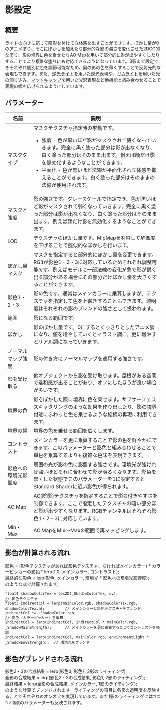 # 影設定

## 概要
ライトの向きに応じて陰影を付けて立体感を出すことができます。ぼかし量が0のアニメ塗り、そこにぼかしを加えたり部分的な影の濃さを変化させた2DCG的な塗り、影の境界に色を乗せたりAO Mapを用いて部分的に影が出やすくしたりすることでより複雑な塗りにも対応できるようになっています。3影まで設定できそれぞれ個別に色を調節可能なため、奥の影の色を薄くすることで反射光的な表現もできます。また、[逆光ライト](/en-us/reflections/backlight.md)を用いた逆光表現や、[リムライト](/en-us/reflections/rimlight.md)を用いた光の回り込み、[マットキャップ](/en-us/reflections/matcap.md)を用いた光沢表現など他機能と組み合わせることで表現の幅を広げられるようにしています。

## パラメーター

|名前|説明|
|-|-|
|マスクタイプ|マスクテクスチャ指定時の挙動です。<ul><li>強度 - 色が黒いほど影がマスクされて弱くなっていきます。完全に黒く塗った部分は影が出なくなり、白く塗った部分はそのまま出ます。例えば顔だけ影を無効化するようなことができます。</li><li>平面化 - 色が黒いほど法線が平面化され立体感を抑えることができます。白く塗った部分はそのままの法線が使用されます。</li></ul>|
|マスクと強度|影の強さです。グレースケールで指定でき、色が黒いほど影がマスクされて弱くなっていきます。完全に黒く塗った部分は影が出なくなり、白く塗った部分はそのまま出ます。例えば顔だけ影を無効化するようなことができます。|
|LOD|テクスチャのぼかし量です。MipMapを利用して解像度を下げることで擬似的なぼかしを行います。|
|ぼかし量マスク|マスクを指定すると部分的にぼかし量を変更できます。RGBが影色1・2・3に対応しているためそれぞれ調整可能です。例えばモデルに一部法線の変化が急で影が鋭く出る部分がある場合にその部分だけぼかし量を大きくすることができます。|
|影色1・2・3|影の色です。通常はメインカラーに乗算しますが、テクスチャを指定して色を上書きすることもできます。透明度はそれぞれの影のブレンドの強さとして扱われます。|
|範囲|影になる範囲です。|
|ぼかし|影のぼかし量です。0にするとくっきりとしたアニメ調になり、値を増やしていくとイラスト調に、更に増やすとリアル調になっていきます。|
|ノーマルマップ強度|影の付き方にノーマルマップを適用する強さです。|
|影を受け取る|他オブジェクトから影を受け取ります。屋根がある空間で違和感が出ることがあり、オフにしたほうが良い場合が多いです。|
|境界の色|影をぼかした際に境界に色を乗せます。サブサーフェススキャタリングのような効果を作り出したり、影の境界付近にふわっと色を乗せるような絵柄の再現に利用できます。|
|境界の幅|境界の色を乗せる範囲を広くします。|
|コントラスト|メインカラーを更に乗算することで影の色を鮮やかにできます。このパラメーターと影色と組み合わせることで単色を乗算するよりも複雑な色味を表現できます。|
|影色への環境光影響度|周囲の光が影の色に影響する強さです。環境光が強ければ強いほどそれに合わせて影が明るくなります。影色を黒くした状態でこのパラメーターを1に設定するとStandard Shaderに近い影色が得られます。|
|AO Map|AO(陰影)テクスチャを指定することで影の付きやすさを制御できます。ここで指定したテクスチャの暗い部分ほど影が出やすくなります。RGBチャンネルはそれぞれ影色1・2・3に対応しています。|
|Min・Max|AO MapをMix～Maxの範囲で再マッピングします。|

## 影色が計算される流れ
影色 = (影色テクスチャがあれば影色テクスチャ、なければメインカラー) * カラーピッカーの影色 * lerp(1.0, メインカラー, コントラスト);  
最終的な影色 = lerp(影色, メインカラー, 環境光 * 影色への環境光影響度);  
のような式で計算されます。
```HLSL
float4 shadowColorTex = tex2D(_ShadowColorTex, uv);                                     // 影色テクスチャ
float3 indirectCol = lerp(mainColor.rgb, shadowColorTex.rgb, shadowColorTex.a);         // メインカラーと影色テクスチャをブレンド
indirectCol *= _ShadowColor.rgb;                                                        // 影色（カラーピッカー）を乗算
indirectCol = lerp(indirectCol, indirectCol * mainColor.rgb, _ShadowMainStrength);      // メインカラーを更に乗算することでコントラストを強調
indirectCol = lerp(indirectCol, mainColor.rgb, environmentLight * _ShadowEnvStrength);  // 環境光をブレンド
```

## 影色がブレンドされる流れ
影色2・3の合成結果 = lerp(影色3, 影色2, 3影のライティング);  
全影の合成結果 = lerp(影色2・3の合成結果, 影色1, 2影のライティング);  
最終結果 = lerp(全影の合成結果, メインカラー, 1影のライティング);  
のような計算でブレンドされます。ライティングの項目に各影の透明度を反映することでそれぞれのオンオフを実現しています。また1影のライティングには`マスクと強度`のパラメーターも反映されます。